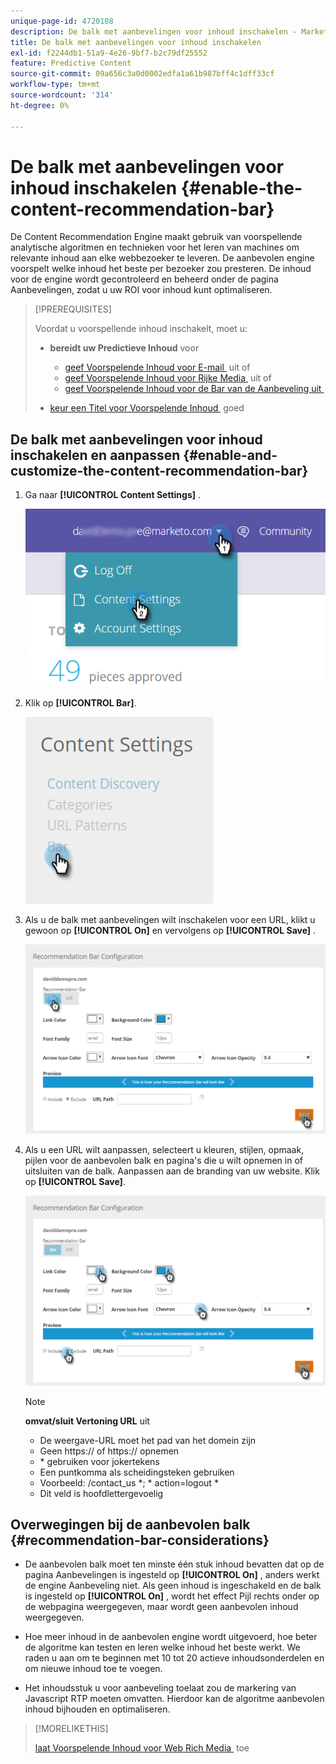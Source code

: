```yaml
---
unique-page-id: 4720108
description: De balk met aanbevelingen voor inhoud inschakelen - Marketo Docs - Productdocumentatie
title: De balk met aanbevelingen voor inhoud inschakelen
exl-id: f2244db1-51a9-4e26-9bf7-b2c79df25552
feature: Predictive Content
source-git-commit: 09a656c3a0d0002edfa1a61b987bff4c1dff33cf
workflow-type: tm+mt
source-wordcount: '314'
ht-degree: 0%

---
```


# De balk met aanbevelingen voor inhoud inschakelen {#enable-the-content-recommendation-bar}

De Content Recommendation Engine maakt gebruik van voorspellende analytische algoritmen en technieken voor het leren van machines om relevante inhoud aan elke webbezoeker te leveren. De aanbevolen engine voorspelt welke inhoud het beste per bezoeker zou presteren. De inhoud voor de engine wordt gecontroleerd en beheerd onder de pagina Aanbevelingen, zodat u uw ROI voor inhoud kunt optimaliseren.

>[!PREREQUISITES]
>
>Voordat u voorspellende inhoud inschakelt, moet u:
>
>* **bereidt uw Predictieve Inhoud** voor
>
>   * [&#x200B; geef Voorspelende Inhoud voor E-mail &#x200B;](/help/marketo/product-docs/predictive-content/working-with-predictive-content/edit-predictive-content-for-emails.md) uit of
>   * [&#x200B; geef Voorspelende Inhoud voor Rijke Media &#x200B;](/help/marketo/product-docs/predictive-content/working-with-predictive-content/edit-predictive-content-for-rich-media.md) uit of
>   * [&#x200B; geef Voorspelende Inhoud voor de Bar van de Aanbeveling uit &#x200B;](/help/marketo/product-docs/predictive-content/working-with-predictive-content/edit-predictive-content-for-the-recommendation-bar.md)
>
>* [&#x200B; keur een Titel voor Voorspelende Inhoud &#x200B;](/help/marketo/product-docs/predictive-content/working-with-all-content/approve-a-title-for-predictive-content.md) goed

## De balk met aanbevelingen voor inhoud inschakelen en aanpassen {#enable-and-customize-the-content-recommendation-bar}

1. Ga naar **[!UICONTROL Content Settings]** .

   ![](assets/settings-dropdown-hand.png)

1. Klik op **[!UICONTROL Bar]**.

   ![](assets/content-settings-bar-hand.png)

1. Als u de balk met aanbevelingen wilt inschakelen voor een URL, klikt u gewoon op **[!UICONTROL On]** en vervolgens op **[!UICONTROL Save]** .

   ![](assets/bar-enable.png)

1. Als u een URL wilt aanpassen, selecteert u kleuren, stijlen, opmaak, pijlen voor de aanbevolen balk en pagina&#39;s die u wilt opnemen in of uitsluiten van de balk. Aanpassen aan de branding van uw website. Klik op **[!UICONTROL Save]**.

   ![](assets/bar-customize-details-hands.png)

   >[!NOTE]
   >
   >**omvat/sluit Vertoning URL** uit
   >
   >* De weergave-URL moet het pad van het domein zijn
   >* Geen https:// of https:// opnemen
   >* &#42; gebruiken voor jokertekens
   >* Een puntkomma als scheidingsteken gebruiken
   >* Voorbeeld: /contact_us &#42;; &#42; action=logout &#42;
   >* Dit veld is hoofdlettergevoelig

## Overwegingen bij de aanbevolen balk {#recommendation-bar-considerations}

* De aanbevolen balk moet ten minste één stuk inhoud bevatten dat op de pagina Aanbevelingen is ingesteld op **[!UICONTROL On]** , anders werkt de engine Aanbeveling niet. Als geen inhoud is ingeschakeld en de balk is ingesteld op **[!UICONTROL On]** , wordt het effect Pijl rechts onder op de webpagina weergegeven, maar wordt geen aanbevolen inhoud weergegeven.

* Hoe meer inhoud in de aanbevolen engine wordt uitgevoerd, hoe beter de algoritme kan testen en leren welke inhoud het beste werkt. We raden u aan om te beginnen met 10 tot 20 actieve inhoudsonderdelen en om nieuwe inhoud toe te voegen.
* Het inhoudsstuk u voor aanbeveling toelaat zou de markering van Javascript RTP moeten omvatten. Hierdoor kan de algoritme aanbevolen inhoud bijhouden en optimaliseren.

>[!MORELIKETHIS]
>
>[&#x200B; laat Voorspelende Inhoud voor Web Rich Media &#x200B;](/help/marketo/product-docs/predictive-content/enabling-predictive-content/enable-predictive-content-for-web-rich-media.md) toe
